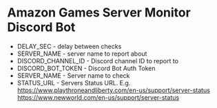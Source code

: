 # Amazon Games Server Monitor Discord Bot

* DELAY_SEC - delay between checks
* SERVER_NAME - server name to report about
* DISCORD_CHANNEL_ID - Discord channel ID to report to
* DISCORD_BOT_TOKEN - Discord Bot Auth Token
* SERVER_NAME - Server name to check
* STATUS_URL - Servers Status URL. E.g. https://www.playthroneandliberty.com/en-us/support/server-status https://www.newworld.com/en-us/support/server-status